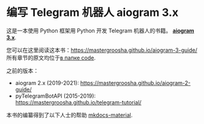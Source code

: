 # 编写 Telegram 机器人 aiogram 3.x 

这是一本使用 Python 框架用 Python 开发 Telegram 机器人的书籍。 **[aiogram 3.x](https://github.com/aiogram/aiogram/tree/dev-3.x)**.

您可以在这里阅读这本书：https://mastergroosha.github.io/aiogram-3-guide/  
所有章节的原文均位于[в папке code](https://github.com/MasterGroosha/aiogram-3-guide/tree/master/code).

之前的版本：
* aiogram 2.x (2019-2021): https://mastergroosha.github.io/aiogram-2-guide/
* pyTelegramBotAPI (2015-2019): https://mastergroosha.github.io/telegram-tutorial/

本书的编纂得到了以下人士的帮助 [mkdocs-material](https://squidfunk.github.io/mkdocs-material/).
